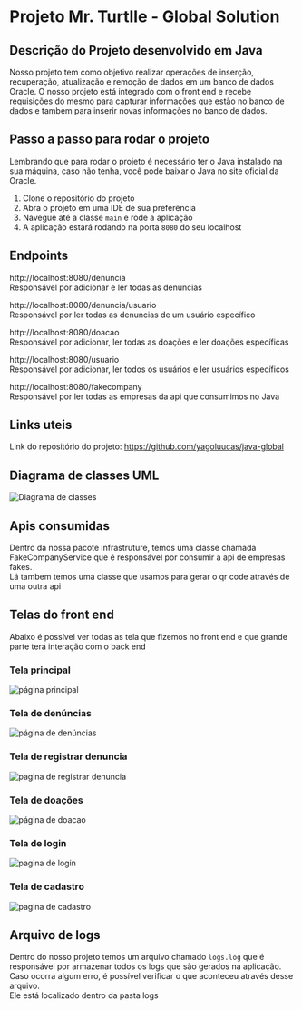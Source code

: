 # Projeto Mr. Turtlle - Global Solution

## Descrição do Projeto desenvolvido em Java

Nosso projeto tem como objetivo realizar operações de inserção, recuperação, atualização e remoção de dados em um banco de dados Oracle. 
O nosso projeto está integrado com o front end e recebe requisições do mesmo para capturar informações que estão no banco de dados e tambem para inserir novas informações no banco de dados.

## Passo a passo para rodar o projeto

Lembrando que para rodar o projeto é necessário ter o Java instalado na sua máquina, caso não tenha, você pode baixar o Java no site oficial da Oracle.

1. Clone o repositório do projeto
2. Abra o projeto em uma IDE de sua preferência
3. Navegue até a classe `main` e rode a aplicação
4. A aplicação estará rodando na porta `8080` do seu localhost


## Endpoints

http://localhost:8080/denuncia  
Responsável por adicionar e ler todas as denuncias

http://localhost:8080/denuncia/usuario  
Responsável por ler todas as denuncias de um usuário específico

http://localhost:8080/doacao  
Responsável por adicionar, ler todas as doações e ler doações específicas  

http://localhost:8080/usuario  
Responsável por adicionar, ler todos os usuários e ler usuários específicos  

http://localhost:8080/fakecompany  
Responsável por ler todas as empresas da api que consumimos no Java


## Links uteis
Link do repositório do projeto: https://github.com/yagoluucas/java-global

## Diagrama de classes UML

![Diagrama de classes](img/java-global.drawio.png)

## Apis consumidas

Dentro da nossa pacote infrastruture, temos uma classe chamada FakeCompanyService que é responsável por consumir a api de empresas fakes.  
Lá tambem temos uma classe que usamos para gerar o qr code através de uma outra api

## Telas do front end

Abaixo é possível ver todas as tela que fizemos no front end e que grande parte terá interação com o back end

### Tela principal
![página principal](img/principal.png)

### Tela de denúncias
![página de denúncias](img/denuncia.png)

### Tela de registrar denuncia
![pagina de registrar denuncia](img/registrar_denuncia.png)

### Tela de doações
![página de doacao](img/doacao.png)

### Tela de login
![pagina de login](img/login.png)

### Tela de cadastro
![pagina de cadastro](img/cadastro.png)


## Arquivo de logs

Dentro do nosso projeto temos um arquivo chamado `logs.log` que é responsável por armazenar todos os logs que são gerados na aplicação.  
Caso ocorra algum erro, é possível verificar o que aconteceu através desse arquivo.  
Ele está localizado dentro da pasta logs


